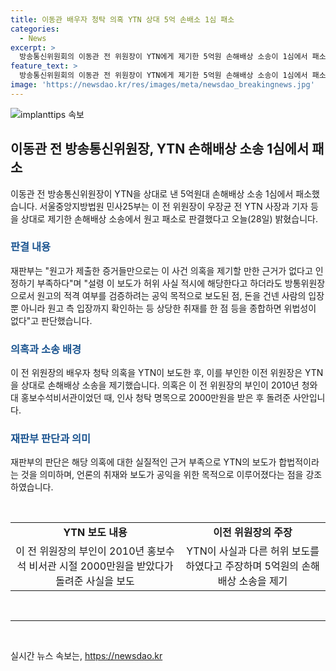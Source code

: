 ```yaml
---
title: 이동관 배우자 청탁 의혹 YTN 상대 5억 손배소 1심 패소
categories:
  - News
excerpt: >
  방송통신위원회의 이동관 전 위원장이 YTN에게 제기한 5억원 손해배상 소송이 1심에서 패소했다. 서울중앙지방법원은 의혹을 제기할 근거 부족으로 원고의 패소를 판단했다. YTN은 이 전 위원장의 부인이 2010년 청와대 홍보수석비서관으로부터 돈을 받고 돌려준 의혹을 보도했는데, 재판부는 YTN의 취재가 공익 목적이며 위법성이 없다고 판단했다. 이에 이 전 위원장은 YTN 관계자들을 경찰에 고소하고, 손해배상 소송을 제기했었다.
feature_text: >
  방송통신위원회의 이동관 전 위원장이 YTN에게 제기한 5억원 손해배상 소송이 1심에서 패소했다. 서울중앙지방법원은 의혹을 제기할 근거 부족으로 원고의 패소를 판단했다. YTN은 이 전 위원장의 부인이 2010년 청와대 홍보수석비서관으로부터 돈을 받고 돌려준 의혹을 보도했는데, 재판부는 YTN의 취재가 공익 목적이며 위법성이 없다고 판단했다. 이에 이 전 위원장은 YTN 관계자들을 경찰에 고소하고, 손해배상 소송을 제기했었다.
image: 'https://newsdao.kr/res/images/meta/newsdao_breakingnews.jpg'
---
```


<p><img src="https://newsdao.kr/res/images/meta/newsdao_breakingnews.jpg" alt="implanttips 속보" /></p>

<h2 data-ke-size="size26">이동관 전 방송통신위원장, YTN 손해배상 소송 1심에서 패소</h2>

<p data-ke-size="size16">이동관 전 방송통신위원장이 YTN을 상대로 낸 5억원대 손해배상 소송 1심에서 패소했습니다. 서울중앙지방법원 민사25부는 이 전 위원장이 우장균 전 YTN 사장과 기자 등을 상대로 제기한 손해배상 소송에서 원고 패소로 판결했다고 오늘(28일) 밝혔습니다.</p>

<h3><b><span style="color: #1a5490;">판결 내용</span></b></h3>

<p data-ke-size="size16">재판부는 "원고가 제출한 증거들만으로는 이 사건 의혹을 제기할 만한 근거가 없다고 인정하기 부족하다"며 "설령 이 보도가 허위 사실 적시에 해당한다고 하더라도 방통위원장으로서 원고의 적격 여부를 검증하려는 공익 목적으로 보도된 점, 돈을 건넨 사람의 입장뿐 아니라 원고 측 입장까지 확인하는 등 상당한 취재를 한 점 등을 종합하면 위법성이 없다"고 판단했습니다.</p>

<h3><b><span style="color: #1a5490;">의혹과 소송 배경</span></b></h3>

<p data-ke-size="size16">이 전 위원장의 배우자 청탁 의혹을 YTN이 보도한 후, 이를 부인한 이전 위원장은 YTN을 상대로 손해배상 소송을 제기했습니다. 의혹은 이 전 위원장의 부인이 2010년 청와대 홍보수석비서관이었던 때, 인사 청탁 명목으로 2000만원을 받은 후 돌려준 사안입니다.</p>

<h3><b><span style="color: #1a5490;">재판부 판단과 의미</span></b></h3>

<p data-ke-size="size16">재판부의 판단은 해당 의혹에 대한 실질적인 근거 부족으로 YTN의 보도가 합법적이라는 것을 의미하며, 언론의 취재와 보도가 공익을 위한 목적으로 이루어졌다는 점을 강조하였습니다.</p>

<p data-ke-size="size16">&nbsp;</p>

<table>
<tbody>
<tr>
<td style="text-align: center; height: 17px;"><b>YTN 보도 내용</b></td>
<td style="text-align: center; height: 17px;"><b>이전 위원장의 주장</b></td>
</tr>
<tr>
<td style="text-align: center; height: 17px;">이 전 위원장의 부인이 2010년 홍보수석 비서관 시절 2000만원을 받았다가 돌려준 사실을 보도</td>
<td style="text-align: center; height: 17px;">YTN이 사실과 다른 허위 보도를 하였다고 주장하며 5억원의 손해배상 소송을 제기</td>
</tr>
</tbody>
</table>

<p data-ke-size="size16">&nbsp;</p>

<hr>

<p data-ke-size="size16">&nbsp;</p>
실시간 뉴스 속보는, <a href="https://newsdao.kr" rel="dofollow">https://newsdao.kr</a>



